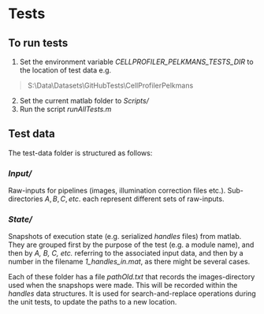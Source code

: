 # Tests

## To run tests
1. Set the environment variable *CELLPROFILER_PELKMANS_TESTS_DIR* to the location of test data e.g.
> S:\Data\Datasets\GitHubTests\CellProfilerPelkmans

2. Set the current matlab folder to *Scripts/*
3. Run the script *runAllTests.m*

## Test data

The test-data folder is structured as follows:

### *Input/*
Raw-inputs for pipelines (images, illumination correction files etc.). Sub-directories $A, B, C, etc.$ each represent different sets of raw-inputs.

### *State/*
Snapshots of execution state (e.g. serialized *handles* files) from matlab. They are grouped first by the purpose of the test (e.g. a module name), and then by *A, B, C, etc.* referring to the associated input data, and then by a number in the filename *1_handles_in.mat*, as there might be several cases.

Each of these folder has a file *pathOld.txt* that records the images-directory used when the snapshops were made. This will be recorded within the *handles* data structures. It is used for search-and-replace operations during the unit tests, to update the paths to a new location.
